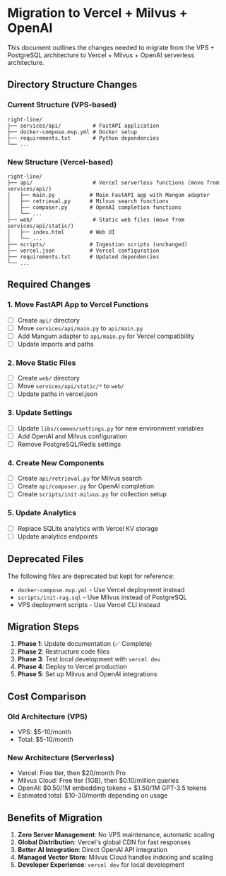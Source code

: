 # Migration to Vercel + Milvus + OpenAI

This document outlines the changes needed to migrate from the VPS + PostgreSQL architecture to Vercel + Milvus + OpenAI serverless architecture.

## Directory Structure Changes

### Current Structure (VPS-based)
```
right-line/
├── services/api/          # FastAPI application
├── docker-compose.mvp.yml # Docker setup
├── requirements.txt       # Python dependencies
└── ...
```

### New Structure (Vercel-based)
```
right-line/
├── api/                   # Vercel serverless functions (move from services/api/)
│   ├── main.py           # Main FastAPI app with Mangum adapter
│   ├── retrieval.py      # Milvus search functions
│   ├── composer.py       # OpenAI completion functions
│   └── ...
├── web/                   # Static web files (move from services/api/static/)
│   ├── index.html        # Web UI
│   └── ...
├── scripts/              # Ingestion scripts (unchanged)
├── vercel.json           # Vercel configuration
├── requirements.txt      # Updated dependencies
└── ...
```

## Required Changes

### 1. Move FastAPI App to Vercel Functions
- [ ] Create `api/` directory
- [ ] Move `services/api/main.py` to `api/main.py`
- [ ] Add Mangum adapter to `api/main.py` for Vercel compatibility
- [ ] Update imports and paths

### 2. Move Static Files
- [ ] Create `web/` directory  
- [ ] Move `services/api/static/*` to `web/`
- [ ] Update paths in vercel.json

### 3. Update Settings
- [ ] Update `libs/common/settings.py` for new environment variables
- [ ] Add OpenAI and Milvus configuration
- [ ] Remove PostgreSQL/Redis settings

### 4. Create New Components
- [ ] Create `api/retrieval.py` for Milvus search
- [ ] Create `api/composer.py` for OpenAI completion
- [ ] Create `scripts/init-milvus.py` for collection setup

### 5. Update Analytics
- [ ] Replace SQLite analytics with Vercel KV storage
- [ ] Update analytics endpoints

## Deprecated Files

The following files are deprecated but kept for reference:
- `docker-compose.mvp.yml` - Use Vercel deployment instead
- `scripts/init-rag.sql` - Use Milvus instead of PostgreSQL
- VPS deployment scripts - Use Vercel CLI instead

## Migration Steps

1. **Phase 1**: Update documentation (✅ Complete)
2. **Phase 2**: Restructure code files
3. **Phase 3**: Test local development with `vercel dev`
4. **Phase 4**: Deploy to Vercel production
5. **Phase 5**: Set up Milvus and OpenAI integrations

## Cost Comparison

### Old Architecture (VPS)
- VPS: $5-10/month
- Total: $5-10/month

### New Architecture (Serverless)  
- Vercel: Free tier, then $20/month Pro
- Milvus Cloud: Free tier (1GB), then $0.10/million queries
- OpenAI: $0.50/1M embedding tokens + $1.50/1M GPT-3.5 tokens
- Estimated total: $10-30/month depending on usage

## Benefits of Migration

1. **Zero Server Management**: No VPS maintenance, automatic scaling
2. **Global Distribution**: Vercel's global CDN for fast responses
3. **Better AI Integration**: Direct OpenAI API integration
4. **Managed Vector Store**: Milvus Cloud handles indexing and scaling
5. **Developer Experience**: `vercel dev` for local development
